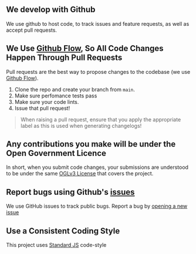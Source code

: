 ## We develop with Github

We use github to host code, to track issues and feature requests, as well as accept pull requests.

## We Use [Github Flow](https://guides.github.com/introduction/flow/index.html), So All Code Changes Happen Through Pull Requests

Pull requests are the best way to propose changes to the codebase (we use [Github Flow](https://guides.github.com/introduction/flow/index.html)).

1. Clone the repo and create your branch from `main`.
2. Make sure perfomance tests pass
3. Make sure your code lints.
4. Issue that pull request!

> When raising a pull request, ensure that you apply the appropriate label as this is used when generating changelogs!

## Any contributions you make will be under the Open Government Licence

In short, when you submit code changes, your submissions are understood to be under the same
[OGLv3 License](http://www.nationalarchives.gov.uk/doc/open-government-licence/version/3) that covers the project.

## Report bugs using Github's [issues](https://github.com/DEFRA/rod-catch-returns-performance-tests-js/issues)

We use GitHub issues to track public bugs. Report a bug by [opening a new issue]()

## Use a Consistent Coding Style

This project uses [Standard JS](https://standardjs.com) code-style
